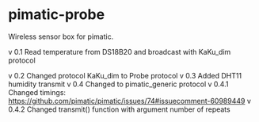 pimatic-probe
=============

Wireless sensor box for pimatic.

v 0.1    Read temperature from DS18B20 and broadcast with KaKu_dim protocol

v 0.2    Changed protocol KaKu_dim to Probe protocol
v 0.3    Added DHT11 humidity transmit
v 0.4    Changed to pimatic_generic protocol
v 0.4.1  Changed timings: https://github.com/pimatic/pimatic/issues/74#issuecomment-60989449 
v 0.4.2  Changed transmit() function with argument number of repeats
